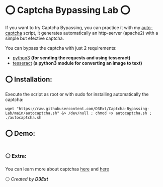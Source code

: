 # ⭕ Captcha Bypassing Lab ⭕

If you want to try Captcha Bypassing, you can practice it with my [auto-captcha](https://github.com/D3Ext/PentestDictionary/blob/main/Captcha-Bypassing/auto-captcha.sh) script, it generates automatically 
an http-server (apache2) with a simple but efective captcha. 

You can bypass the captcha with just 2 requirements:

- [python3](https://www.python.org/) **(for sending the requests and using tesseract)**
- [tesseract](https://github.com/tesseract-ocr/tesseract) **(a python3 module for converting an image to text)**

## ⭕ Installation:
Execute the script as root or with sudo for installing automatically the captcha:

    wget "https://raw.githubusercontent.com/D3Ext/Captcha-Bypassing-Lab/main/autocaptcha.sh" &> /dev/null ; chmod +x autocaptcha.sh ; ./autocaptcha.sh
    
## ⭕ Demo:

<img src="">

### ⚪ Extra:

You can learn more about captchas [here](https://www.anura.io/blog/captcha-and-recaptcha-how-fraudsters-bypass-it) and [here](https://book.hacktricks.xyz/pentesting-web/captcha-bypass)

⚪ *Created by ***D3Ext****
